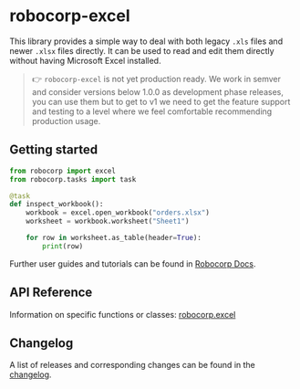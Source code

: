 # robocorp-excel

This library provides a simple way to deal with both legacy `.xls` files
and newer `.xlsx` files directly. It can be used to read and edit them
directly without having Microsoft Excel installed.

> 👉 `robocorp-excel` is not yet production ready. 
> We work in semver and consider versions below 1.0.0 as development phase releases, you can use them but to get to v1 we need to get the 
> feature support and testing to a level where we feel comfortable recommending production usage.

## Getting started

```python
from robocorp import excel
from robocorp.tasks import task

@task
def inspect_workbook():
    workbook = excel.open_workbook("orders.xlsx")
    worksheet = workbook.worksheet("Sheet1")

    for row in worksheet.as_table(header=True):
    	print(row)
```

Further user guides and tutorials can be found in [Robocorp Docs](https://robocorp.com/docs).

## API Reference

Information on specific functions or classes: [robocorp.excel](https://github.com/robocorp/robo/blob/master/excel/docs/api/robocorp.excel.md)

## Changelog

A list of releases and corresponding changes can be found in the
[changelog](https://github.com/robocorp/robo/blob/master/excel/docs/CHANGELOG.md).
